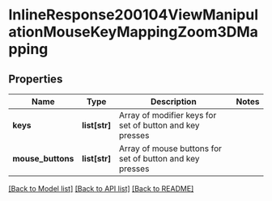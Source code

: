 # InlineResponse200104ViewManipulationMouseKeyMappingZoom3DMapping

## Properties
Name | Type | Description | Notes
------------ | ------------- | ------------- | -------------
**keys** | **list[str]** | Array of modifier keys for             set of button and key presses | 
**mouse_buttons** | **list[str]** | Array of mouse             buttons for set of button and key presses | 

[[Back to Model list]](../README.md#documentation-for-models) [[Back to API list]](../README.md#documentation-for-api-endpoints) [[Back to README]](../README.md)


